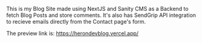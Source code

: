 This is my Blog Site made using NextJS and Sanity CMS as a Backend to fetch Blog Posts and store comments. It's also has SendGrip API integration to recieve emails directly from the Contact page's form.

The preview link is: https://herondevblog.vercel.app/
